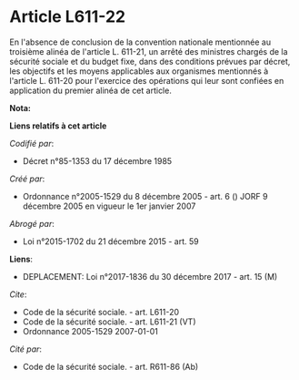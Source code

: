 # Article L611-22

En l'absence de conclusion de la convention nationale mentionnée au troisième alinéa de l'article L. 611-21, un arrêté des
ministres chargés de la sécurité sociale et du budget fixe, dans des conditions prévues par décret, les objectifs et les
moyens applicables aux organismes mentionnés à l'article L. 611-20 pour l'exercice des opérations qui leur sont confiées en
application du premier alinéa de cet article.

**Nota:**



**Liens relatifs à cet article**

_Codifié par_:

  - Décret n°85-1353 du 17 décembre 1985

_Créé par_:

  - Ordonnance n°2005-1529 du 8 décembre 2005 - art. 6 () JORF 9 décembre 2005 en vigueur le 1er janvier 2007

_Abrogé par_:

  - Loi n°2015-1702 du 21 décembre 2015 - art. 59

**Liens**:

  - DEPLACEMENT: Loi n°2017-1836 du 30 décembre 2017 - art. 15 (M)

_Cite_:

  - Code de la sécurité sociale. - art. L611-20
  - Code de la sécurité sociale. - art. L611-21 (VT)
  - Ordonnance 2005-1529 2007-01-01

_Cité par_:

  - Code de la sécurité sociale. - art. R611-86 (Ab)
